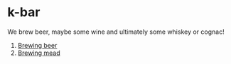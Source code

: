 # k-bar
We brew beer, maybe some wine and ultimately some whiskey or cognac!

1. [Brewing beer](beer/README.md)
2. [Brewing mead](mead/README.md)

